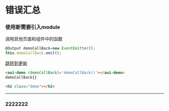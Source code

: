 # 错误汇总

### 使用新需要引入module
调用其他页面和组件中的函数
```javascript
@Output demoCallBack=new EventEmitter(); 
this.demoCallBack.emit();
```

[跳转到更新](https://kanghuihere.github.io/demo.html) 

```html
<aui-demo (demoCallBack)='demoCallBack()'></aui-demo>
demoCallBack{}
```

```html
<h2 class="demo"></h2>
```
---
### 2222222
